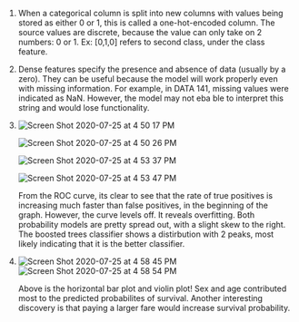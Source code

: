 1. When a categorical column is split into new columns with values being stored as either 0 or 1, this is called a one-hot-encoded column. The source values are discrete, because the value can only take on 2 numbers: 0 or 1. Ex: [0,1,0] refers to second class, under the class feature.

2. Dense features specify the presence and absence of data (usually by a zero). They can be useful because the model will work properly even with missing information. For example, in DATA 141, missing values were indicated as NaN. However, the model may not eba ble to interpret this string and would lose functionality. 

3.  ![Screen Shot 2020-07-25 at 4 50 17 PM](https://user-images.githubusercontent.com/60228374/88466101-05bedf00-ce97-11ea-8f97-37a87d306771.png)

    ![Screen Shot 2020-07-25 at 4 50 26 PM](https://user-images.githubusercontent.com/60228374/88466114-20915380-ce97-11ea-9de6-b5a8072165c0.png)

    ![Screen Shot 2020-07-25 at 4 53 37 PM](https://user-images.githubusercontent.com/60228374/88466151-75cd6500-ce97-11ea-84f5-c470449ff067.png)
    
    ![Screen Shot 2020-07-25 at 4 53 47 PM](https://user-images.githubusercontent.com/60228374/88466161-8b428f00-ce97-11ea-8a98-4c7268f2649f.png)

    From the ROC curve, its clear to see that the rate of true positives is increasing much faster than false positives, in the beginning of the graph. However, the curve levels off. It reveals overfitting. Both probability models are pretty spread out, with a slight skew to the right. The boosted trees classifier shows a distirbution with 2 peaks, most likely indicating that it is the better classifier. 
    
    
1. ![Screen Shot 2020-07-25 at 4 58 45 PM](https://user-images.githubusercontent.com/60228374/88466235-30f5fe00-ce98-11ea-9a6d-8b05f77540eb.png)
    ![Screen Shot 2020-07-25 at 4 58 54 PM](https://user-images.githubusercontent.com/60228374/88466244-49feaf00-ce98-11ea-90e0-3c71a8d9bbc9.png)

    Above is the horizontal bar plot and violin plot! Sex and age contributed most to the predicted probabilites of survival. Another interesting discovery is that paying a larger fare would increase survival probability. 
    
    
    
